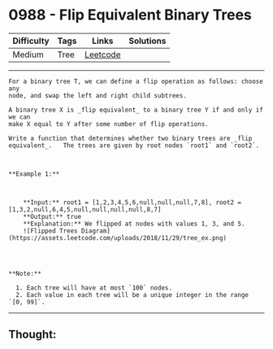 # 0988 - Flip Equivalent Binary Trees

Difficulty  | Tags | Links | Solutions
----------- | ---- | ----- | -----
Medium | Tree | [Leetcode](https://leetcode.com/problems/flip-equivalent-binary-trees/description/) |


-----------

```
For a binary tree T, we can define a flip operation as follows: choose any
node, and swap the left and right child subtrees.

A binary tree X is _flip equivalent_ to a binary tree Y if and only if we can
make X equal to Y after some number of flip operations.

Write a function that determines whether two binary trees are _flip
equivalent_.   The trees are given by root nodes `root1` and `root2`.



**Example 1:**

    
    
    **Input:** root1 = [1,2,3,4,5,6,null,null,null,7,8], root2 = [1,3,2,null,6,4,5,null,null,null,null,8,7]
    **Output:** true
    **Explanation:** We flipped at nodes with values 1, 3, and 5.
    ![Flipped Trees Diagram](https://assets.leetcode.com/uploads/2018/11/29/tree_ex.png)
    



**Note:**

  1. Each tree will have at most `100` nodes.
  2. Each value in each tree will be a unique integer in the range `[0, 99]`.
```

-----------

## Thought:
